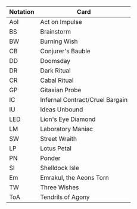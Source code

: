 | Notation  | Card                             |
| --------- | -------------------------------- |
| AoI       | Act on Impulse                   |
| BS        | Brainstorm                       |
| BW        | Burning Wish                     |
| CB        | Conjurer's Bauble                |
| DD        | Doomsday                         |
| DR        | Dark Ritual                      |
| CR        | Cabal Ritual                     |
| GP        | Gitaxian Probe                   |
| IC        | Infernal Contract/Cruel Bargain  |
| IU        | Ideas Unbound                    |
| LED       | Lion's Eye Diamond               |
| LM        | Laboratory Maniac                |
| SW        | Street Wraith                    |
| LP        | Lotus Petal                      |
| PN        | Ponder                           |
| SI        | Shelldock Isle                   |
| Em        | Emrakul, the Aeons Torn          |
| TW        | Three Wishes                     |
| ToA       | Tendrils of Agony                |
